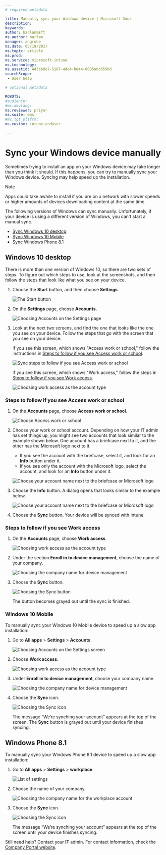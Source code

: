 ```yaml
---
# required metadata

title: Manually sync your Windows device | Microsoft Docs
description:
keywords:
author: barlanmsft
ms.author: barlan
manager: angrobe
ms.date: 05/19/2017
ms.topic: article
ms.prod:
ms.service: microsoft-intune
ms.technology:
ms.assetid: 443c6de7-5187-4dc4-b844-6085a0c659bdsearchScope: - User help

# optional metadata

ROBOTS:  
#audience:
#ms.devlang:
ms.reviewer: priyar
ms.suite: ems
#ms.tgt_pltfrm:
ms.custom: intune-enduser

---
```


# Sync your Windows device manually

Sometimes trying to install an app on your Windows device may take longer than you think it should. If this happens, you can try to manually sync your Windows device. Syncing may help speed up the installation.

> [!Note]
> Apps could take awhile to install if you are on a network with slower speeds or higher amounts of devices downloading content at the same time.

The following versions of Windows can sync manually. Unfortunately, if your device is using a different version of Windows, you can't start a manual sync.

* [Sync Windows 10 desktop](#windows-10-desktop)
* [Sync Windows 10 Mobile](#windows-10-mobile)
* [Sync Windows Phone 8.1](#windows-phone-81)

## Windows 10 desktop
There is more than one version of Windows 10, so there are two sets of steps. To figure out which steps to use, look at the screenshots, and then follow the steps that look like what you see on your device.

1. Choose the **Start** button, and then choose **Settings**.

    ![The Start button](./media/win10pc-sync-1-start-button.png)

2. On the **Settings** page, choose **Accounts**.

    ![Choosing Accounts on the Settings page](./media/win10pc-sync-2-settings-accounts.png)

3. Look at the next two screens, and find the one that looks like the one you see on your device. Follow the steps that go with the screen that you see on your device.

	If you see this screen, which shows "Access work or school," follow the instructions in [Steps to follow if you see Access work or school](#steps-to-follow-if-you-see-access-work-or-school).

	![Sync steps to follow if you see Access work or school](./media/w10-enroll-rs1-connect-to-work-or-school.png)

	If you see this screen, which shows "Work access," follow the steps in [Steps to follow if you see Work access](#steps-to-follow-if-you-see-work-access).

	![Choosing work access as the account type](./media/win10pc-sync-3-work-access.png)

### Steps to follow if you see Access work or school

1. On the **Accounts** page, choose **Access work or school**.

    ![Choose Access work or school](./media/w10-enroll-rs1-connect-to-work-or-school.png)

2. Choose your work or school account. Depending on how your IT admin has set things up, you might see two accounts that look similar to the example shown below. One account has a briefcase next to it, and the other has the Microsoft logo next to it.

	- If you see the account with the briefcase, select it, and look for an **Info** button under it.
	- If you see only the account with the Microsoft logo, select the account, and look for an **Info** button under it.

    ![Choose your account name next to the briefcase or Microsoft logo](./media/win10pc-rs1-sync-info-button.png)

3. Choose the **Info** button. A dialog opens that looks similar to the example below.

    ![Choose your account name next to the briefcase or Microsoft logo](./media/win10pc-rs1-sync-button.png)

4. Choose the **Sync** button. Your device will be synced with Intune.

### Steps to follow if you see Work access

1. On the **Accounts** page, choose **Work access**.

    ![Choosing work access as the account type](./media/win10pc-sync-3-work-access.png)

2. Under the section **Enroll in to device management**, choose the name of your company.

    ![Choosing the company name for device management](./media/win10pc-sync-4-tap-com-name.png)

3. Choose the **Sync** button.

    ![Choosing the Sync button](./media/win10pc-sync-5-tap-sync.png)

   The button becomes grayed out until the sync is finished.

### Windows 10 Mobile
To manually sync your Windows 10 Mobile device to speed up a slow app installation:

   1. Go to **All apps** > **Settings** > **Accounts**.

       ![Choosing Accounts on the Settings screen](./media/win10m-sync-1-settings-accounts.png)

   2. Choose **Work access**.

       ![Choosing work access as the account type](./media/win10m-sync-2-work-access.png)

   3. Under **Enroll in to device management**, choose your company name.

       ![Choosing the company name for device management](./media/win10m-sync-3-tap-comp-name.png)

   4. Choose the **Sync** icon.

       ![Choosing the Sync icon](./media/win10m-sync-4-tap-sync.png)

       The message “We’re synching your account” appears at the top of the screen. The **Sync** button is grayed out until your device finishes syncing.

## Windows Phone 8.1
To manually sync your Windows Phone 8.1 device to speed up a slow app installation:

1. Go to **All apps** > **Settings** > **workplace**.

    ![List of settings](./media/wp81-1-sync-settings-workplace.png)

2. Choose the name of your company.

    ![Choosing the company name for the workplace account](./media/wp81-2-sync-tap-compname.png)

3. Choose the **Sync** icon.

    ![Choosing the Sync icon](./media/wp81-3-sync-tap-sync-button.png)

   The message “We’re synching your account” appears at the top of the screen until your device finishes syncing.

Still need help? Contact your IT admin. For contact information, check the [Company Portal website](http://portal.manage.microsoft.com).
